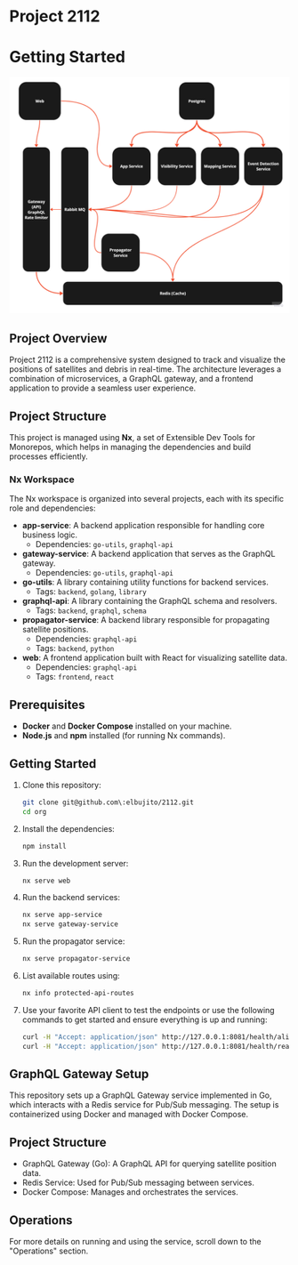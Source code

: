 # Project 2112

# Getting Started

![2112 Architecture Overview](docs/img/architecture.png)

## Project Overview

Project 2112 is a comprehensive system designed to track and visualize the positions of satellites and debris in real-time. The architecture leverages a combination of microservices, a GraphQL gateway, and a frontend application to provide a seamless user experience.

## Project Structure

This project is managed using **Nx**, a set of Extensible Dev Tools for Monorepos, which helps in managing the dependencies and build processes efficiently.

### Nx Workspace

The Nx workspace is organized into several projects, each with its specific role and dependencies:

- **app-service**: A backend application responsible for handling core business logic.
  - Dependencies: `go-utils`, `graphql-api`
- **gateway-service**: A backend application that serves as the GraphQL gateway.
  - Dependencies: `go-utils`, `graphql-api`
- **go-utils**: A library containing utility functions for backend services.
  - Tags: `backend`, `golang`, `library`
- **graphql-api**: A library containing the GraphQL schema and resolvers.
  - Tags: `backend`, `graphql`, `schema`
- **propagator-service**: A backend library responsible for propagating satellite positions.
  - Dependencies: `graphql-api`
  - Tags: `backend`, `python`
- **web**: A frontend application built with React for visualizing satellite data.
  - Dependencies: `graphql-api`
  - Tags: `frontend`, `react`

## Prerequisites

- **Docker** and **Docker Compose** installed on your machine.
- **Node.js** and **npm** installed (for running Nx commands).

## Getting Started

1. Clone this repository:
   ```bash
   git clone git@github.com\:elbujito/2112.git
   cd org
   ```

2. Install the dependencies:

   ```bash
   npm install
   ```

3. Run the development server:
   ```bash
   nx serve web
   ```

4. Run the backend services:
   ```bash
   nx serve app-service
   nx serve gateway-service
   ```

5. Run the propagator service:
   ```bash
   nx serve propagator-service
    ```

6. List available routes using:
   ```bash
   nx info protected-api-routes
   ```

7. Use your favorite API client to test the endpoints or use the following commands to get started and ensure everything is up and running:

   ```bash
   curl -H "Accept: application/json" http://127.0.0.1:8081/health/alive
   curl -H "Accept: application/json" http://127.0.0.1:8081/health/ready
   ```

## GraphQL Gateway Setup
This repository sets up a GraphQL Gateway service implemented in Go, which interacts with a Redis service for Pub/Sub messaging. The setup is containerized using Docker and managed with Docker Compose.

## Project Structure
- GraphQL Gateway (Go): A GraphQL API for querying satellite position data.
- Redis Service: Used for Pub/Sub messaging between services.
- Docker Compose: Manages and orchestrates the services.

## Operations
For more details on running and using the service, scroll down to the "Operations" section.